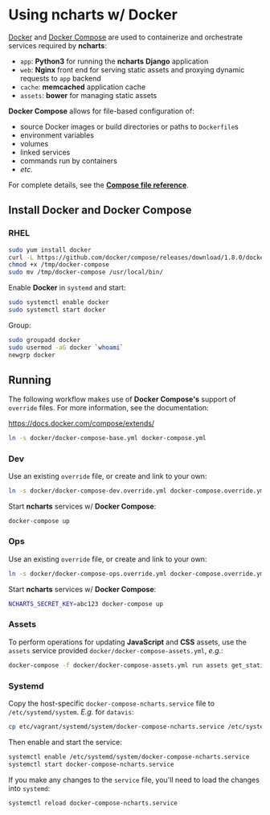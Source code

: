 # Using ncharts w/ Docker

[Docker](https://www.docker.com/) and [Docker Compose](https://docs.docker.com/compose/) are used to containerize and orchestrate services required by **ncharts**:

- `app`: **Python3** for running the **ncharts** **Django** application
- `web`: **Nginx** front end for serving static assets and proxying dynamic requests to `app` backend
- `cache`: **memcached** application cache
- `assets`: **bower** for managing static assets

**Docker Compose** allows for file-based configuration of:

- source Docker images or build directories or paths to `Dockerfile`s
- environment variables
- volumes
- linked services
- commands run by containers
- *etc.*

For complete details, see the [**Compose file reference**](https://docs.docker.com/compose/compose-file/).

## Install Docker and Docker Compose

### RHEL

```sh
sudo yum install docker
curl -L https://github.com/docker/compose/releases/download/1.8.0/docker-compose-`uname -s`-`uname -m` > /tmp/docker-compose
chmod +x /tmp/docker-compose
sudo mv /tmp/docker-compose /usr/local/bin/
```

Enable **Docker** in `systemd` and start:

```sh
sudo systemctl enable docker
sudo systemctl start docker
```

Group:

```sh
sudo groupadd docker
sudo usermod -aG docker `whoami`
newgrp docker
```

## Running

The following workflow makes use of **Docker Compose's** support of `override` files. For more information, see the documentation:

<https://docs.docker.com/compose/extends/>

```sh
ln -s docker/docker-compose-base.yml docker-compose.yml
```

### Dev

Use an existing `override` file, or create and link to your own:

```sh
ln -s docker/docker-compose-dev.override.yml docker-compose.override.yml
```

Start **ncharts** services w/ **Docker Compose**:

```
docker-compose up
```

### Ops

Use an existing `override` file, or create and link to your own:

```sh
ln -s docker/docker-compose-ops.override.yml docker-compose.override.yml
```

Start **ncharts** services w/ **Docker Compose**:

```sh
NCHARTS_SECRET_KEY=abc123 docker-compose up
```

### Assets

To perform operations for updating **JavaScript** and **CSS** assets, use the `assets` service provided `docker/docker-compose-assets.yml`, *e.g.*:

```sh
docker-compose -f docker/docker-compose-assets.yml run assets get_static_files.sh
```

### Systemd

Copy the host-specific `docker-compose-ncharts.service` file to `/etc/systemd/system`. *E.g.* for `datavis`:

```sh
cp etc/vagrant/systemd/system/docker-compose-ncharts.service /etc/systemd/system
```

Then enable and start the service:

```sh
systemctl enable /etc/systemd/system/docker-compose-ncharts.service
systemctl start docker-compose-ncharts.service
```

If you make any changes to the `service` file, you'll need to load the changes into `systemd`:

```sh
systemctl reload docker-compose-ncharts.service
```
